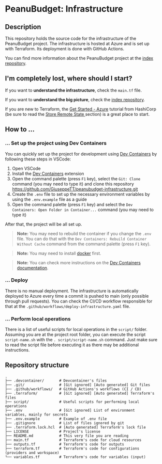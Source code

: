 # PeanuBudget: Infrastructure

## Description

This repository holds the source code for the infrastructure of the PeanuBudget project. The infrastructure is hosted at Azure and is set up with Terraform. Its deployment is done with GitHub Actions.

You can find more information about the PeanuBudget project at the [index repository](https://github.com/GiuseppeTT/peanubudget).

## I'm completely lost, where should I start?

If you want to **understand the infrastructure**, check the `main.tf` file.

If you want to **understand the big picture**, check the [index repository](https://github.com/GiuseppeTT/peanubudget).

If you are new to Terraform, the [Get Started - Azure](https://developer.hashicorp.com/terraform/tutorials/azure-get-started) tutorial from HashiCorp (be sure to read the [Store Remote State
](https://developer.hashicorp.com/terraform/tutorials/azure-get-started/azure-remote) section) is a great place to start.

## How to ...

### ... Set up the project using Dev Containers

You can quickly set up the project for development using [Dev Containers](https://marketplace.visualstudio.com/items?itemName=ms-vscode-remote.remote-containers) by following these steps in VSCode:

1. Open VSCode
1. Install the [Dev Containers](https://marketplace.visualstudio.com/items?itemName=ms-vscode-remote.remote-containers) extension
1. Open the command palette (press `F1` key), select the `Git: Clone` command (you may need to type it) and clone this repository https://github.com/GiuseppeTT/peanubudget-infrastructure.git
1. Create the `.env` file to set up the necessary environment variables by using the `.env.example` file as a guide
1. Open the command palette (press `F1` key) and select the `Dev Containers: Open Folder in Container...` command (you may need to type it)

After that, the project will be all set up.

> **Note:** You may need to rebuild the container if you change the `.env` file. You can do that with the `Dev Containers: Rebuild Container Without Cache` command from the command palette (press `F1` key).

> **Note:** You may need to install [docker](https://www.docker.com/) first.

> **Note:** You can check more instructions on the [Dev Containers documentation](https://code.visualstudio.com/docs/devcontainers/containers).

### ... Deploy

There is no manual deployment. The infrastructure is automatically deployed to Azure every time a commit is pushed to main (only possible through pull requests). You can check the CI/CD workflow responsible for that at the `.github/workflows/deploy-infrastructure.yaml` file.

### ... Perform local operations

There is a list of useful scripts for local operations in the `script/` folder. Assuming you are at the project root folder, you can execute the script `script-name.sh` with the `. script/script-name.sh` command. Just make sure to read the script file before executing it as there may be additional instructions.

## Repository structure

```
.
├── .devcontainer/       # Devcontainer's files
├── .git/                # [Git ignored] [Auto generated] Git files
├── .github/workflows/   # GitHub Actions's workflows (CI / CD)
├── .terraform/          # [Git ignored] [Auto generated] Terraform's files
├── script/              # Useful scripts for performing local operations
├── .env                 # [Git ignored] List of environment variables, mainly for secrets
├── .env.example         # Example of .env file
├── .gitignore           # List of files ignored by git
├── .terraform.lock.hcl  # [Auto generated] Terraform's lock file
├── LICENSE              # Project's license
├── README.md            # This very file you are reading
├── main.tf              # Terraform's code for cloud resources
├── outputs.tf           # Terraform's code for outputs
├── terraform.tf         # Terraform's code for configurations (providers and workspace)
└── variables.tf         # Terraform's code for variables (input)
```
